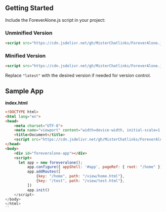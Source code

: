 ## Getting Started  

Include the ForeverAlone.js script in your project:  

### Unminified Version
```html
<script src="https://cdn.jsdelivr.net/gh/MisterChatlinks/ForeverAlone.js@latest/dist/foreveralone.js"></script>
```

### Minified Version
```html
<script src="https://cdn.jsdelivr.net/gh/MisterChatlinks/ForeverAlone.js@latest/dist/foreveralone.min.js"></script>
```

Replace `"latest"` with the desired version if needed for version control.

## Sample App

**index.html**
```html
<!DOCTYPE html>
<html lang="en">
<head>
    <meta charset="UTF-8">
    <meta name="viewport" content="width=device-width, initial-scale=1.0">
    <title>Document</title>
    <script src="https://cdn.jsdelivr.net/gh/MisterChatlinks/ForeverAlone.js@latest/dist/foreveralone.min.js"></script>
</head>
<body>
    <div id="foreveralone-app"></div>
    <script>
      let app = new foreveralone();
          app.configure({ appShell: '#app', pageRef: { root: "/home" })
          app.addRoutes([
              {key: "/home", path: "/view/home.html"},
              {key: "/test", path: "/view/test.html"},
          ])
          app.init()
    </script>
</body>
</html>
``

